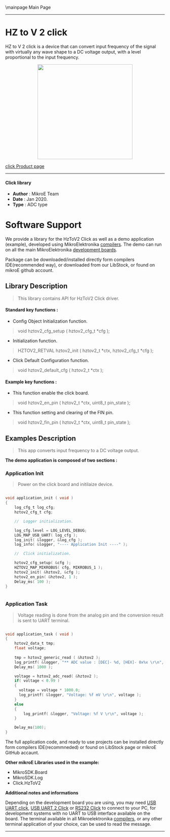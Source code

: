 \mainpage Main Page
 
---
# HZ to V 2 click

HZ to V 2 click is a device that can convert input frequency of the signal with virtually any wave shape to a DC voltage output, with a level proportional to the input frequency.

<p align="center">
  <img src="https://download.mikroe.com/images/click_for_ide/hztov2_click.png" height=300px>
</p>

[click Product page](<https://www.mikroe.com/hz-to-v-2-click>)

---


#### Click library 

- **Author**        : MikroE Team
- **Date**          : Jan 2020.
- **Type**          : ADC type


# Software Support

We provide a library for the HzToV2 Click 
as well as a demo application (example), developed using MikroElektronika 
[compilers](https://shop.mikroe.com/compilers). 
The demo can run on all the main MikroElektronika [development boards](https://shop.mikroe.com/development-boards).

Package can be downloaded/installed directly form compilers IDE(recommended way), or downloaded from our LibStock, or found on mikroE github account. 

## Library Description

> This library contains API for HzToV2 Click driver.

#### Standard key functions :

- Config Object Initialization function.
> void hztov2_cfg_setup ( hztov2_cfg_t *cfg ); 
 
- Initialization function.
> HZTOV2_RETVAL hztov2_init ( hztov2_t *ctx, hztov2_cfg_t *cfg );

- Click Default Configuration function.
> void hztov2_default_cfg ( hztov2_t *ctx );


#### Example key functions :

- This function enable the click board.
> void hztov2_en_pin ( hztov2_t *ctx, uint8_t pin_state );
 
- This function setting and clearing of the FIN pin.
> void hztov2_fin_pin ( hztov2_t *ctx, uint8_t pin_state );

## Examples Description

> This app converts input frequency to a DC voltage output.

**The demo application is composed of two sections :**

### Application Init 

> Power on the click board and initilaize device.

```c

void application_init ( void )
{
    log_cfg_t log_cfg;
    hztov2_cfg_t cfg;

    //  Logger initialization.

    log_cfg.level = LOG_LEVEL_DEBUG;
    LOG_MAP_USB_UART( log_cfg );
    log_init( &logger, &log_cfg );
    log_info( &logger, "---- Application Init ----" );

    //  Click initialization.

    hztov2_cfg_setup( &cfg );
    HZTOV2_MAP_MIKROBUS( cfg, MIKROBUS_1 );
    hztov2_init( &hztov2, &cfg );
    hztov2_en_pin( &hztov2, 1 );
    Delay_ms( 100 );
}
  
```

### Application Task

> Voltage reading is done from the analog pin and the conversion
> result is sent to UART terminal.

```c

void application_task ( void )
{
    hztov2_data_t tmp;
    float voltage;
    
    tmp = hztov2_generic_read ( &hztov2 );
    log_printf( &logger, "** ADC value : [DEC]- %d, [HEX]- 0x%x \r\n", tmp, tmp );
    Delay_ms( 1000 );

    voltage = hztov2_adc_read( &hztov2 );
    if( voltage < 0.99 )
    {
      voltage = voltage * 1000.0;
      log_printf( &logger, "Voltage: %f mV \r\n", voltage );
    }
    else
    {
        log_printf( &logger, "Voltage: %f V \r\n", voltage );
    }

    Delay_ms(100);
}

```

The full application code, and ready to use projects can be  installed directly form compilers IDE(recommneded) or found on LibStock page or mikroE GitHub accaunt.

**Other mikroE Libraries used in the example:** 

- MikroSDK.Board
- MikroSDK.Log
- Click.HzToV2

**Additional notes and informations**

Depending on the development board you are using, you may need 
[USB UART click](https://shop.mikroe.com/usb-uart-click), 
[USB UART 2 Click](https://shop.mikroe.com/usb-uart-2-click) or 
[RS232 Click](https://shop.mikroe.com/rs232-click) to connect to your PC, for 
development systems with no UART to USB interface available on the board. The 
terminal available in all Mikroelektronika 
[compilers](https://shop.mikroe.com/compilers), or any other terminal application 
of your choice, can be used to read the message.



---
